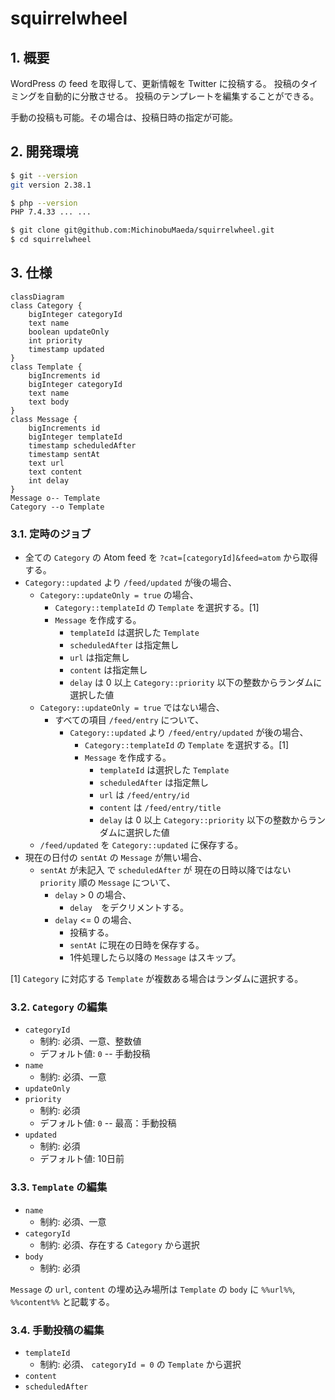 # squirrelwheel

## 1. 概要

WordPress の feed を取得して、更新情報を Twitter に投稿する。
投稿のタイミングを自動的に分散させる。
投稿のテンプレートを編集することができる。

手動の投稿も可能。その場合は、投稿日時の指定が可能。

## 2. 開発環境

```bash
$ git --version
git version 2.38.1

$ php --version
PHP 7.4.33 ... ...

$ git clone git@github.com:MichinobuMaeda/squirrelwheel.git
$ cd squirrelwheel
```

## 3. 仕様

```mermaid
classDiagram
class Category {
    bigInteger categoryId
    text name
    boolean updateOnly
    int priority
    timestamp updated
}
class Template {
    bigIncrements id
    bigInteger categoryId
    text name
    text body
}
class Message {
    bigIncrements id
    bigInteger templateId
    timestamp scheduledAfter
    timestamp sentAt
    text url
    text content
    int delay
}
Message o-- Template
Category --o Template
```

### 3.1. 定時のジョブ

- 全ての `Category` の Atom feed を `?cat=[categoryId]&feed=atom` から取得する。
- `Category::updated` より `/feed/updated` が後の場合、
    - `Category::updateOnly = true` の場合、
        - `Category::templateId` の `Template` を選択する。[1]
        - `Message` を作成する。
            - `templateId` は選択した `Template`
            - `scheduledAfter` は指定無し
            - `url` は指定無し
            - `content` は指定無し
            - `delay` は 0 以上 `Category::priority` 以下の整数からランダムに選択した値
    - `Category::updateOnly = true` ではない場合、
        - すべての項目 `/feed/entry` について、
            - `Category::updated` より `/feed/entry/updated` が後の場合、
                - `Category::templateId` の `Template` を選択する。[1]
                - `Message` を作成する。
                    - `templateId` は選択した `Template`
                    - `scheduledAfter` は指定無し
                    - `url` は `/feed/entry/id`
                    - `content` は `/feed/entry/title`
                    - `delay` は 0 以上 `Category::priority` 以下の整数からランダムに選択した値
    - `/feed/updated` を `Category::updated` に保存する。
- 現在の日付の `sentAt` の `Message` が無い場合、
    - `sentAt` が未記入 で `scheduledAfter` が 現在の日時以降ではない `priority` 順の `Message` について、
        - `delay` > 0 の場合、
            - `delay`　をデクリメントする。
        - `delay` <= 0 の場合、
            - 投稿する。
            - `sentAt` に現在の日時を保存する。
            - 1件処理したら以降の `Message` はスキップ。

[1] `Category` に対応する `Template` が複数ある場合はランダムに選択する。

### 3.2. `Category` の編集

- `categoryId`
    - 制約: 必須、一意、整数値
    - デフォルト値: `0` -- 手動投稿
- `name`
    - 制約: 必須、一意
- `updateOnly`
- `priority`
    - 制約: 必須
    - デフォルト値: `0` -- 最高：手動投稿
- `updated`
    - 制約: 必須
    - デフォルト値: 10日前

### 3.3. `Template` の編集

- `name`
    - 制約: 必須、一意
- `categoryId`
    - 制約: 必須、存在する `Category` から選択
- `body`
    - 制約: 必須

`Message` の `url`, `content` の埋め込み場所は
`Template` の `body` に `%%url%%`, `%%content%%` と記載する。

### 3.4. 手動投稿の編集

- `templateId`
    - 制約: 必須、 `categoryId = 0` の `Template` から選択
- `content`
- `scheduledAfter`
